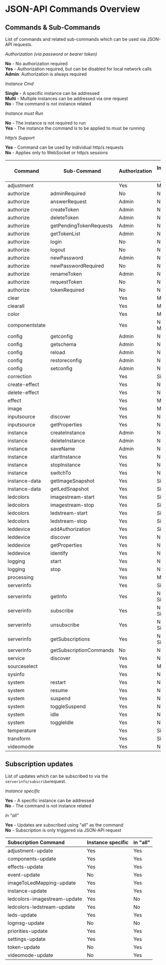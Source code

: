 # JSON-API Commands Overview

## Commands & Sub-Commands

List of commands and related sub-commands which can be used via JSON-API requests.

_Authorization (via password or bearer token)_

**No** - No authorization required<br>
**Yes** - Authorization required, but can be disabled for local network calls<br>
**Admin**: Authorization is always required

_Instance Cmd_

**Single** - A specific instance can be addressed<br>
**Multi** - Multiple instances can be addressed via one request<br>
**No** - The command is not instance related

_Instance must Run_

**No** - The instance is not required to run<br>
**Yes** - The instance the command is to be applied to must be running<br>

_http/s Support_

**Yes** - Command can be used by individual http/s requests<br>
**No** - Applies only to WebSocket or http/s sessions

| Command        | Sub-Command             | Authorization | Instance Cmd | Instance must Run | http/s Support |
|----------------|-------------------------|---------------|--------------|-------------------|----------------|
| adjustment     |                         | Yes           | Multi        | Yes               | Yes            |
| authorize      | adminRequired           | No            | No           | No                | Yes            |
| authorize      | answerRequest           | Admin         | No           | No                | No             |
| authorize      | createToken             | Admin         | No           | No                | No             |
| authorize      | deleteToken             | Admin         | No           | No                | Yes            |
| authorize      | getPendingTokenRequests | Admin         | No           | No                | No             |
| authorize      | getTokenList            | Admin         | No           | No                | Yes            |
| authorize      | login                   | No            | No           | No                | No             |
| authorize      | logout                  | No            | No           | No                | No             |
| authorize      | newPassword             | Admin         | No           | No                | Yes            |
| authorize      | newPasswordRequired     | No            | No           | No                | Yes            |
| authorize      | renameToken             | Admin         | No           | No                | Yes            |
| authorize      | requestToken            | No            | No           | No                | Yes            |
| authorize      | tokenRequired           | No            | No           | No                | Yes            |
| clear          |                         | Yes           | Multi        | Yes               | Yes            |
| clearall       |                         | Yes           | Multi        | Yes               | Yes            |
| color          |                         | Yes           | Multi        | Yes               | Yes            |
| componentstate |                         | Yes           | No or Multi  | Yes               | Yes            |
| config         | getconfig               | Admin         | No           | No                | Yes            |
| config         | getschema               | Admin         | No           | No                | Yes            |
| config         | reload                  | Admin         | No           | No                | Yes            |
| config         | restoreconfig           | Admin         | No           | No                | Yes            |
| config         | setconfig               | Admin         | No           | No                | Yes            |
| correction     |                         | Yes           | Single       | Yes               | Yes            |
| create-effect  |                         | Yes           | No           | No                | Yes            |
| delete-effect  |                         | Yes           | No           | No                | Yes            |
| effect         |                         | Yes           | Multi        | Yes               | Yes            |
| image          |                         | Yes           | Multi        | Yes               | Yes            |
| inputsource    | discover                | Yes           | No           | No                | Yes            |
| inputsource    | getProperties           | Yes           | No           | No                | Yes            |
| instance       | createInstance          | Admin         | No           | No                | Yes            |
| instance       | deleteInstance          | Admin         | No           | No                | Yes            |
| instance       | saveName                | Admin         | No           | No                | Yes            |
| instance       | startInstance           | Yes           | No           | No                | Yes            |
| instance       | stopInstance            | Yes           | No           | No                | Yes            |
| instance       | switchTo                | Yes           | No           | No                | Yes            |
| instance-data  | getImageSnapshot        | Yes           | Single       | Yes               | Yes            |
| instance-data  | getLedSnapshot          | Yes           | Single       | Yes               | Yes            |
| ledcolors      | imagestream-start       | Yes           | Single       | Yes               | Yes            |
| ledcolors      | imagestream-stop        | Yes           | Single       | Yes               | Yes            |
| ledcolors      | ledstream-start         | Yes           | Single       | Yes               | Yes            |
| ledcolors      | ledstream-stop          | Yes           | Single       | Yes               | Yes            |
| leddevice      | addAuthorization        | Yes           | Single       | Yes               | Yes            |
| leddevice      | discover                | Yes           | No           | No                | Yes            |
| leddevice      | getProperties           | Yes           | No           | No                | Yes            |
| leddevice      | identify                | Yes           | No           | No                | Yes            |
| logging        | start                   | Yes           | No           | No                | Yes            |
| logging        | stop                    | Yes           | No           | No                | Yes            |
| processing     |                         | Yes           | Multi        | Yes               | Yes            |
| serverinfo     |                         | Yes           | Single       | Yes               | Yes            |
| serverinfo     | getInfo                 | Yes           | No or Single | Yes               | Yes            |
| serverinfo     | subscribe               | Yes           | No or Single | Yes               | No             |
| serverinfo     | unsubscribe             | Yes           | No or Single | Yes               | No             |
| serverinfo     | getSubscriptions        | Yes           | No or Single | Yes               | No             |
| serverinfo     | getSubscriptionCommands | No            | No           | No                | No             |
| service        | discover                | Yes           | No           | No                | Yes            |
| sourceselect   |                         | Yes           | Multi        | Yes               | Yes            |
| sysinfo        |                         | Yes           | No           | No                | Yes            |
| system         | restart                 | Yes           | No           | No                | Yes            |
| system         | resume                  | Yes           | No           | No                | Yes            |
| system         | suspend                 | Yes           | No           | No                | Yes            |
| system         | toggleSuspend           | Yes           | No           | No                | Yes            |
| system         | idle                    | Yes           | No           | No                | Yes            |
| system         | toggleIdle              | Yes           | No           | No                | Yes            |
| temperature    |                         | Yes           | Single       | Yes               | Yes            |
| transform      |                         | Yes           | Single       | Yes               | Yes            |
| videomode      |                         | Yes           | No           | No                | Yes            |

## Subscription updates

List of updates which can be subscribed to via the `serverinfo/subscribe`request.

_Instance specific_

**Yes** - A specific instance can be addressed<br>
**No** - The command is not instance related

_in "all"_

**Yes** - Updates are subscribed using "all" as the command<br>
**No** - Subscription is only triggered via JSON-API request

| Subscription Command         | Instance specific | in "all" |
|:-----------------------------|:------------------|:---------|
| adjustment-update            | Yes               | Yes      |
| components-update            | Yes               | Yes      |
| effects-update               | Yes               | Yes      |
| event-update                 | No                | Yes      |
| imageToLedMapping-update     | Yes               | Yes      |
| instance-update              | Yes               | Yes      |
| ledcolors-imagestream-update | Yes               | No       |
| ledcolors-ledstream-update   | Yes               | No       |
| leds-update                  | Yes               | Yes      |
| logmsg-update                | No                | No       |
| priorities-update            | Yes               | Yes      |
| settings-update              | Yes               | Yes      |
| token-update                 | No                | Yes      |
| videomode-update             | No                | Yes      |

